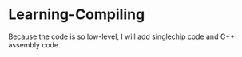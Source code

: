 # Learning-Compiling
Because the code is so low-level, I will add singlechip code and C++ assembly code.